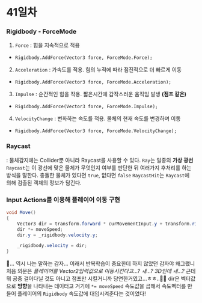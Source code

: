 # 41일차
### Rigidbody - ForceMode
1. `Force` : 힘을 지속적으로 적용
- `Rigidbody.AddForce(Vector3 force, ForceMode.Force);`
2. `Acceleration` : 가속도를 적용. 힘의 누적에 따라 점진적으로 더 빠르게 이동
- `Rigidbody.AddForce(Vector3 force, ForceMode.Acceleration);`
3. `Impulse` : 순간적인 힘을 작용. 짧은시간에 갑작스러운 움직임 발생 **(점프 같은)**
- `Rigidbody.AddForce(Vector3 force, ForceMode.Impulse);`
4. `VelocityChange` : 변화하는 속도를 적용. 물체의 현재 속도를 변경하며 이동
- `Rigidbody.AddForce(Vector3 force, ForceMode.VelocityChange);`

### Raycast
: 물체감지에는 Collider뿐 아니라 Raycast를 사용할 수 있다.
`Ray`는 일종의 **가상 광선** 
`Raycast`는 이 광선에 맞은 물체가 무엇인지 여부를 판단한 뒤 여러가지 후처리를 하는 방식을 말한다. 충돌한 물체가 있다면 `true`, 없다면 `false`
`RaycastHit`는 `Raycast`에 의해 검출된 객체의 정보가 담긴다.

### Input Actions를 이용해 플레이어 이동 구현
```cs
void Move()
{
    Vector3 dir = transform.forward * curMovementInput.y + transform.right * curMovementInput.x;
    dir *= moveSpeed;
    dir.y = _rigidbody.velocity.y;

    _rigidbody.velocity = dir;
}
```
🤔...
역시 나는 말하는 감자... 이래서 반복학습이 중요한데 하지 않았던 감자야 왜그랬니 
처음 의문은 *플레이어를 Vector2입력값으로 이동시킨다고...? ㅙ...? 3D인데 ㅙ...?*
근데 뭐 공중 걸어다닐 것도 아니고 점프만 시킬거니까 당연한거였고...ㅎㅎ..🥔🥔 
dir은 벡터값으로 **방향**을 나타내는 데이터고 거기에 `*= moveSpeed` 속도값을 곱해서 속도벡터를 만들어 플레이어의 `Rigidbody` 속도값에 대입시켜준다는 것이었다!
